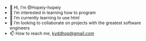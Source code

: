 - 👋 Hi, I’m @Hopeiy-hopeiy
- 👀 I’m interested in learning how to program 
- 🌱 I’m currently learning to use html 
- 💞️ I’m looking to collaborate on projects with the greatest software engineers
- 📫 How to reach me, kyddhop@gmail.com 

<!---
Hopeiy-hopeiy/Hopeiy-hopeiy is a ✨ special ✨ repository because its `README.md` (this file) appears on your GitHub profile.
You can click the Preview link to take a look at your changes.
--->
